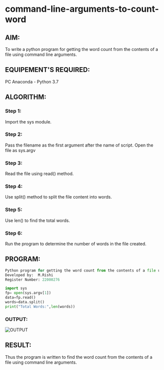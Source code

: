 # command-line-arguments-to-count-word
## AIM:
To write a python program for getting the word count from the contents of a file using command line arguments.
## EQUIPEMENT'S REQUIRED: 
PC
Anaconda - Python 3.7
## ALGORITHM: 
### Step 1: 
Import the sys module.
### Step 2: 
Pass the filename as the first argument after the name of script. Open the file as sys.argv 
### Step 3: 
Read the file using read() method.
### Step 4: 
Use split() method to split the file content into words.
### Step 5: 
Use len() to find the total words.
### Step 6: 
Run the program to determine the number of words in the file created.

## PROGRAM:
```PYTHON
Python program for getting the word count from the contents of a file using command line arguments.
Developed by:  M.Rishi
Register Number: 22000276

import sys
fp= open(sys.argv[1])
data=fp.read()
words=data.split()
print("Total Words:",len(words))

```

### OUTPUT:
![OUTPUT](/output.png)


## RESULT:
Thus the program is written to find the word count from the contents of a file using command line arguments.
